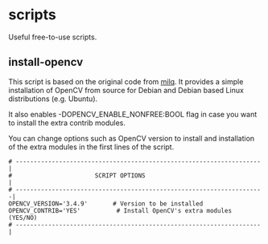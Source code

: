 # scripts
Useful free-to-use scripts.

## install-opencv
This script is based on the original code from [milq](https://github.com/milq/milq).
It provides a simple installation of OpenCV from source for Debian and Debian based Linux distributions (e.g. Ubuntu).

It also enables -DOPENCV_ENABLE_NONFREE:BOOL flag in case you want to install the extra contrib modules.

You can change options such as OpenCV version to install and installation of the extra modules in the first lines of the script.

```
# -------------------------------------------------------------------- |
#                       SCRIPT OPTIONS                                 |
# ---------------------------------------------------------------------|
OPENCV_VERSION='3.4.9'       # Version to be installed
OPENCV_CONTRIB='YES'          # Install OpenCV's extra modules (YES/NO)
# -------------------------------------------------------------------- |
```
